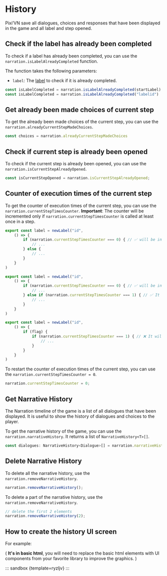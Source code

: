 # History

Pixi’VN save all dialogues, choices and responses that have been displayed in the game and all label and step opened.

## Check if the label has already been completed

To check if a label has already been completed, you can use the `narration.isLabelAlreadyCompleted` function.

The function takes the following parameters:

* `label`: The [label](/start/labels) to check if it is already completed.

```typescript
const isLabelCompleted = narration.isLabelAlreadyCompleted(startLabel)
const isLabelCompleted = narration.isLabelAlreadyCompleted("labelid")
```

## Get already been made choices of current step

To get the already been made choices of the current step, you can use the `narration.alreadyCurrentStepMadeChoices`.

```typescript
const choices = narration.alreadyCurrentStepMadeChoices
```

## Check if current step is already been opened

To check if the current step is already been opened, you can use the `narration.isCurrentStepAlreadyOpened`.

```typescript
const isCurrentStepOpened = narration.isCurrentStepAlreadyOpened;
```

## Counter of execution times of the current step

To get the counter of execution times of the current step, you can use the `narration.currentStepTimesCounter`. **Important**: The counter will be incremented only if `narration.currentStepTimesCounter` is called at least once in a step.

```typescript
export const label = newLabel("id",
    () => {
        if (narration.currentStepTimesCounter === 0) { // ✅ will be incremented
            // ...
        } else {
            // ...
        }
    }
)
```

```typescript
export const label = newLabel("id",
    () => {
        if (narration.currentStepTimesCounter === 0) { // ✅ will be incremented
            // ...
        } else if (narration.currentStepTimesCounter === 1) { // ✅ It will not be incremented, because it has already been incremented in this step
            // ...
        }
    }
)
```

```typescript
export const label = newLabel("id",
    () => {
        if (flag) {
            if (narration.currentStepTimesCounter === 1) { // ❌ It will be incremented only if "flag" is true
                // ...
            }
        }
    }
)
```

To restart the counter of execution times of the current step, you can use the `narration.currentStepTimesCounter = 0`.

```typescript
narration.currentStepTimesCounter = 0;
```

## Get Narrative History

The Narration timeline of the game is a list of all dialogues that have been displayed. It is useful to show the history of dialogues and choices to the player.

To get the narrative history of the game, you can use the `narration.narrativeHistory`. It returns a list of `NarrativeHistory<T>[]`.

```typescript
const dialogues: NarrativeHistory<Dialogue>[] = narration.narrativeHistory;
```

## Delete Narrative History

To delete all the narrative history, use the `narration.removeNarrativeHistory`.

```typescript
narration.removeNarrativeHistory();
```

To delete a part of the narrative history, use the `narration.removeNarrativeHistory`.

```typescript
// delete the first 2 elements
narration.removeNarrativeHistory(2);
```

## How to create the history UI screen

For example:

( **It's in basic html**, you will need to replace the basic html elements with UI components from your favorite library to improve the graphics. )

<!-- ::: react-sandbox {template=vite-react-ts previewHeight=400 coderHeight=512}

<<< @/snippets/react/index.css{#hidden}
<<< @/snippets/react/index.tsx{#hidden}

```tsx /App.tsx [hidden]
import BackButton from "./components/BackButton";
import NextButton from "./components/NextButton";
import GoNextTimeout from "./screens/GoNextTimeout";
import HistoryScreen from "./screens/HistoryScreen";
import TextInput from "./screens/modals/TextInput";
import NarrationScreen from "./screens/NarrationScreen";

export default function App() {
    return (
        <>
            <HistoryScreen />
            <GoNextTimeout />
        </>
    )
}
```

<<< @/snippets/react/components/NextButton.tsx{prefix=#hidden/components/}
<<< @/snippets/react/components/BackButton.tsx{prefix=#hidden/components/}
<<< @/snippets/react/screens/NarrationScreen.tsx{prefix=#hidden/screens/}
<<< @/snippets/react/screens/modals/TextInput.tsx{prefix=#hidden/screens/modals/}
<<< @/snippets/react/screens/ChoiceMenu.tsx{prefix=#hidden/screens/}
<<< @/snippets/react/screens/HistoryScreen.tsx{prefix=#active/screens/}

```ts /labels/startLabel.ts
import { narration, newLabel } from "@drincs/pixi-vn"
import { eggHead, flower } from "../values/characters"

export const startLabel = newLabel("start_label",
    [
        () => {
            narration.dialogue = {
                character: eggHead,
                text: "Hello, I am Egg Head. I am a character in this game.",
            }
        },
        () => {
            narration.dialogue = {
                character: flower,
                text: "Hello, I am Flower Top. I am another character in this game.",
            }
        },
        () => {
            narration.dialogue = {
                character: eggHead,
                text: "This is a dialogue. It is a conversation between characters.",
            }
        },
        () => {
            narration.dialogue = {
                character: flower,
                text: "This is a dialogue too.",
            }
        },
    ],
)
```

```ts /values/characters.ts [hidden]
import { CharacterBaseModel, saveCharacter } from "@drincs/pixi-vn";

export const eggHead = new CharacterBaseModel('egg-head', {
    name: 'Egg',
    surname: 'Head',
    icon: "https://pixijs.com/assets/eggHead.png",
    color: "#9e2e12"
});

export const flower = new CharacterBaseModel('flower-top', {
    name: 'Flower',
    surname: 'Top',
    icon: "https://pixijs.com/assets/flowerTop.png",
    color: "#12959e"
});

saveCharacter([eggHead, flower]);
```

```tsx /screens/GoNextTimeout.ts [hidden]
import { narration } from '@drincs/pixi-vn';
import { useQueryClient } from '@tanstack/react-query';
import { useEffect, useState } from 'react';
import { INTERFACE_DATA_USE_QUEY_KEY } from '../use_query/useQueryInterface';

export default function GoNextTimeout() {
    const queryClient = useQueryClient()
    const [update, setUpdate] = useState(0)

    useEffect(() => {
        setTimeout(() => {
            if (narration.canGoNext) {
                narration.goNext({}).then(() => {
                    queryClient.invalidateQueries({ queryKey: [INTERFACE_DATA_USE_QUEY_KEY] })
                })
                setUpdate((item) => item + 1)
            }
        }, 2000)
    }, [update])
    return null
}
```

<<< @/snippets/react/use_query/useQueryInterface.ts{prefix=#readOnly/use_query/}

::: -->

::: sandbox {template=ryzljv}
:::
